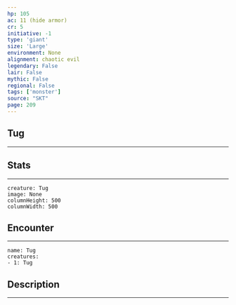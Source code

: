 ```yaml
---
hp: 105
ac: 11 (hide armor)
cr: 5
initiative: -1
type: 'giant'    
size: 'Large'
environment: None
alignment: chaotic evil
legendary: False
lair: False
mythic: False
regional: False
tags: ['monster']
source: "SKT"
page: 209
---
```


## Tug
---



## Stats
---

```statblock
creature: Tug
image: None
columnHeight: 500
columnWidth: 500
```

## Encounter
---

```encounter-table
name: Tug
creatures:
- 1: Tug
```

## Description
---




